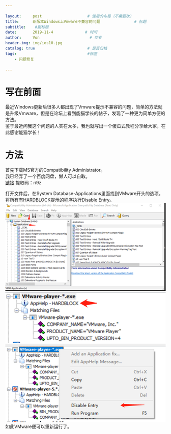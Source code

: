 ```yaml
---

layout:     post                    # 使用的布局（不需要改）
title:      新版本Windows上Vmware不兼容的问题               # 标题 
subtitle:    #副标题
date:       2019-11-4              # 时间
author:     Von                      # 作者
header-img: img/ios10.jpg
catalog: true                       # 是否归档
tags:                               #标签
    - 问题修复

---
```


# 写在前面
最近Windows更新后很多人都出现了Vmware提示不兼容的问题，简单的方法就是升级Vmware，但是在论坛上看到能猫学长的帖子，发现了一种更为简单方便的方法。  
鉴于最近问我这个问题的人实在太多，我也就写出一个傻瓜式教程分享给大家，在此感谢能猫学长！

# 方法
首先下载MS官方的Compatibility Administrator。  
我已经弄了一个百度网盘，懒人可以自取。  
[链接](https://pan.baidu.com/s/14KukZLG8TjdVNIB16j8QwQ)  提取码：ri9z 

打开文件后，在System Database-Applications里面找到VMware开头的选项。  
将所有有HARDBLOCK提示的程序执行Disable Entry。
![](/img/VM1.png)
![](/img/VM2.png)
![](/img/VM3.png)
如此VMware便可以重新运行了。




